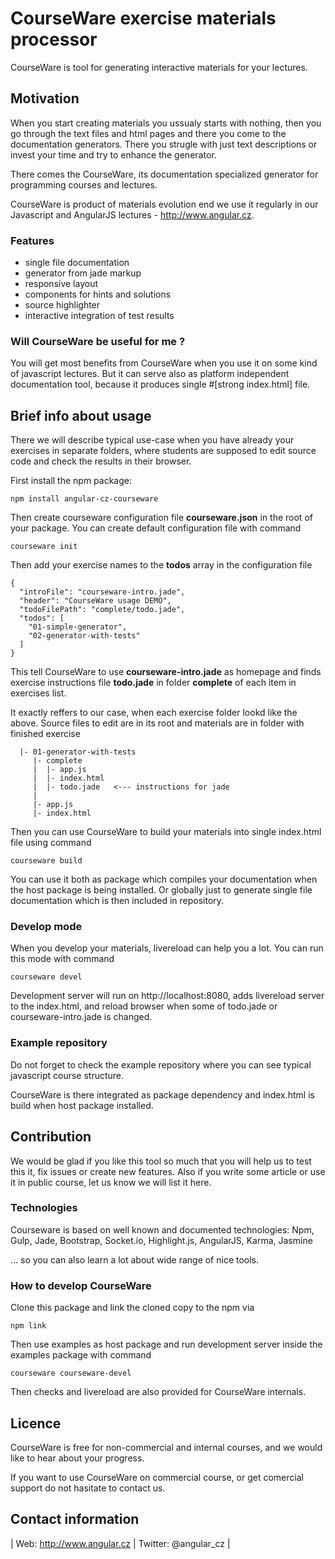 # CourseWare exercise materials processor

CourseWare is tool for generating interactive materials for your lectures.

## Motivation
When you start creating materials you ussualy starts with nothing, then you go through the text files and html pages and there 
you come to the documentation generators. There you strugle with just text descriptions or invest your time and try to enhance the generator. 

There comes the CourseWare, its documentation specialized generator for programming courses and lectures.

CourseWare is product of materials evolution end we use it regularly in our Javascript and AngularJS lectures - http://www.angular.cz. 

### Features
 - single file documentation
 - generator from jade markup
 - responsive layout
 - components for hints and solutions
 - source highlighter
 - interactive integration of test results

### Will CourseWare be useful for me ?
You will get most benefits from CourseWare when you use it on some kind of javascript lectures. But it can serve also as platform independent documentation tool, because it produces single #[strong index.html] file.

## Brief info about usage

There we will describe typical use-case when you have already your exercises in separate folders, where students are supposed 
to edit source code and check the results in their browser.

First install the npm package: 

```
npm install angular-cz-courseware
```

Then create courseware configuration file **courseware.json** in the root of your package. 
You can create default configuration file with command

```
courseware init
```

Then add your exercise names to the **todos** array in the configuration file

```
{
  "introFile": "courseware-intro.jade",
  "header": "CourseWare usage DEMO",
  "todoFilePath": "complete/todo.jade",
  "todos": [
    "01-simple-generator",
    "02-generator-with-tests"
  ]
}
```

This tell CourseWare to use **courseware-intro.jade** as homepage and finds exercise instructions file **todo.jade** in folder 
**complete** of each item in exercises list.

It exactly reffers to our case, when each exercise folder lookd like the above. 
Source files to edit are in its root and materials are in folder with finished exercise

```
  |- 01-generator-with-tests
     |- complete
     |  |- app.js
     |  |- index.html
     |  |- todo.jade   <--- instructions for jade
     |
     |- app.js
     |- index.html
```

Then you can use CourseWare to build your materials into single index.html file using command

```
courseware build
```

You can use it both as package which compiles your documentation when the host package is being installed. 
Or globally just to generate single file documentation which is then included in repository.

### Develop mode
When you develop your materials, livereload can help you a lot. You can run this mode with command

```
courseware devel
```

Development server will run on http://localhost:8080, adds livereload server to the index.html,
and reload browser when some of todo.jade or courseware-intro.jade is changed.

### Example repository

Do not forget to check the example repository where you can see typical javascript course structure. 

CourseWare is there integrated as package dependency and index.html is build when host package installed.

## Contribution
We would be glad if you like this tool so much that you will help us to test this it, fix issues or create new features. 
Also if you write some article or use it in public course, let us know we will list it here.

### Technologies
Courseware is based on well known and documented technologies: Npm, Gulp, Jade, Bootstrap, Socket.io, Highlight.js, AngularJS, Karma, Jasmine 

... so you can also learn a lot about wide range of nice tools.

### How to develop CourseWare

Clone this package and link the cloned copy to the npm via

```
npm link
```

Then use examples as host package and run development server inside the examples package with command

```
courseware courseware-devel
```

Then checks and livereload are also provided for CourseWare internals.

## Licence
CourseWare is free for non-commercial and internal courses, and we would like to hear about your progress.

If you want to use CourseWare on commercial course, or get comercial support do not hasitate to contact us.

## Contact information

| Web: http://www.angular.cz | Twitter: @angular_cz |
